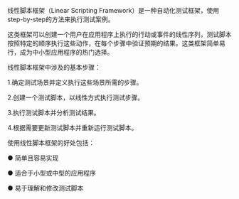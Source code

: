 线性脚本框架（Linear Scripting Framework）是一种自动化测试框架，使用step-by-step的方法来执行测试案例。



这类框架可以创建一个用户在应用程序上执行的行动或事件的线性序列，测试脚本按照特定的顺序执行这些动作，在每个步骤中验证预期的结果。这类框架简单易行，成为中小型应用程序的热门选择。



线性脚本框架中涉及的基本步骤：



1.确定测试场景并定义执行这些场景所需的步骤。

2.创建一个测试脚本，以线性方式执行测试步骤。

3.执行测试脚本并分析测试结果。

4.根据需要更新测试脚本并重新运行测试脚本。



使用线性脚本框架的好处包括：



● 简单且容易实现

● 适合于小型或中型的应用程序

● 易于理解和修改测试脚本